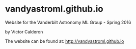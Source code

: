 # vandyastroml.github.io
Website for the Vanderbilt Astronomy ML Group - Spring 2016

by Victor Calderon

The website can be found at: <a href="http://vandyastroml.github.io"> http://vandyastroml.github.io </a>
